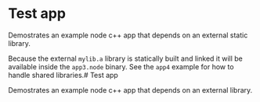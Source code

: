 ﻿# Test app

Demostrates an example node c++ app that depends on an external static library.

Because the external `mylib.a` library is statically built and linked it will be available inside the `app3.node` binary. See the `app4` example for how to handle
shared libraries.# Test app

Demostrates an example node c++ app that depends on an external library.